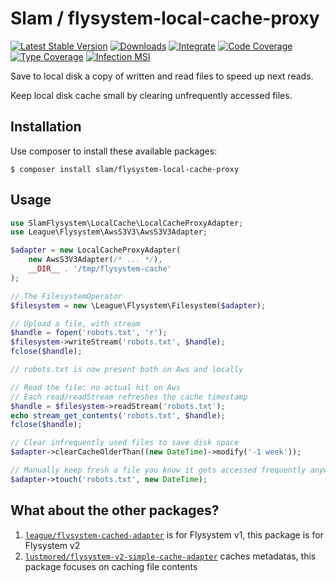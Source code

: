 # Slam / flysystem-local-cache-proxy

[![Latest Stable Version](https://img.shields.io/packagist/v/slam/flysystem-local-cache-proxy.svg)](https://packagist.org/packages/slam/flysystem-local-cache-proxy)
[![Downloads](https://img.shields.io/packagist/dt/slam/flysystem-local-cache-proxy.svg)](https://packagist.org/packages/slam/flysystem-local-cache-proxy)
[![Integrate](https://github.com/Slamdunk/flysystem-local-cache-proxy/workflows/Integrate/badge.svg?branch=master)](https://github.com/Slamdunk/flysystem-local-cache-proxy/actions)
[![Code Coverage](https://codecov.io/gh/Slamdunk/flysystem-local-cache-proxy/coverage.svg?branch=master)](https://codecov.io/gh/Slamdunk/flysystem-local-cache-proxy?branch=master)
[![Type Coverage](https://shepherd.dev/github/Slamdunk/flysystem-local-cache-proxy/coverage.svg)](https://shepherd.dev/github/Slamdunk/flysystem-local-cache-proxy)
[![Infection MSI](https://badge.stryker-mutator.io/github.com/Slamdunk/flysystem-local-cache-proxy/master)](https://dashboard.stryker-mutator.io/reports/github.com/Slamdunk/flysystem-local-cache-proxy/master)

Save to local disk a copy of written and read files to speed up next reads.

Keep local disk cache small by clearing unfrequently accessed files.

## Installation

Use composer to install these available packages:

```console
$ composer install slam/flysystem-local-cache-proxy
```

## Usage

```php
use SlamFlysystem\LocalCache\LocalCacheProxyAdapter;
use League\Flysystem\AwsS3V3\AwsS3V3Adapter;

$adapter = new LocalCacheProxyAdapter(
    new AwsS3V3Adapter(/* ... */),
    __DIR__ . '/tmp/flysystem-cache'
);

// The FilesystemOperator
$filesystem = new \League\Flysystem\Filesystem($adapter);

// Upload a file, with stream
$handle = fopen('robots.txt', 'r');
$filesystem->writeStream('robots.txt', $handle);
fclose($handle);

// robots.txt is now present both on Aws and locally

// Read the file: no actual hit on Aws
// Each read/readStream refreshes the cache timestamp
$handle = $filesystem->readStream('robots.txt');
echo stream_get_contents('robots.txt', $handle);
fclose($handle);

// Clear infrequently used files to save disk space
$adapter->clearCacheOlderThan((new DateTime)->modify('-1 week'));

// Manually keep fresh a file you know it gets accessed frequently anyway
$adapter->touch('robots.txt', new DateTime);
```

## What about the other packages?

1. [`league/flysystem-cached-adapter`](https://github.com/thephpleague/flysystem-cached-adapter)
is for Flysystem v1, this package is for Flysystem v2
2. [`lustmored/flysystem-v2-simple-cache-adapter`](https://github.com/Lustmored/flysystem-v2-simple-cache-adapter) 
caches metadatas, this package focuses on caching file contents
